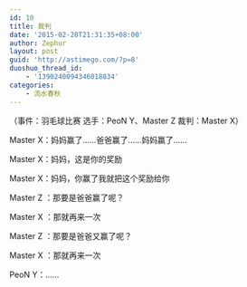 ```yaml
---
id: 10
title: 裁判
date: '2015-02-20T21:31:35+08:00'
author: Zephur
layout: post
guid: 'http://astimego.com/?p=8'
duoshuo_thread_id:
    - '1390240094346018834'
categories:
    - 流水春秋
---
```


（事件：羽毛球比赛 选手：PeoN Y、Master Z 裁判：Master X）

Master X：妈妈赢了……爸爸赢了……妈妈赢了……

Master X：妈妈，这是你的奖励

Master X：妈妈，你赢了我就把这个奖励给你

Master Z ：那要是爸爸赢了呢？

Master X ：那就再来一次

Master Z ：那要是爸爸又赢了呢？

Master X ：那就再来一次

PeoN Y：……